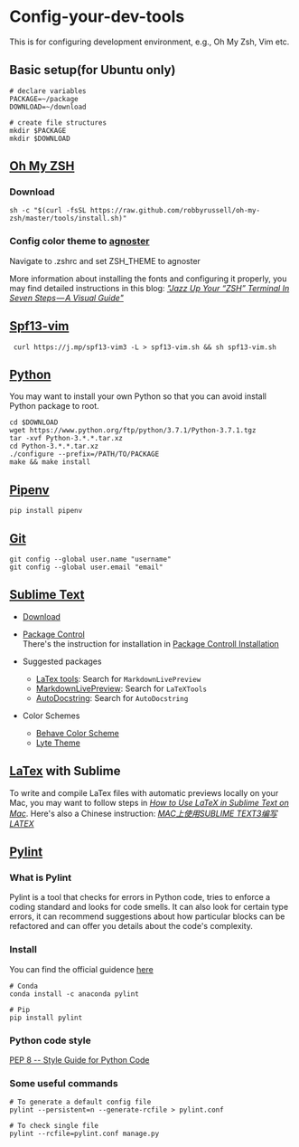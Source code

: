 # Config-your-dev-tools
This is for configuring development environment, e.g., Oh My Zsh, Vim etc.

## Basic setup(for Ubuntu only)
```
# declare variables
PACKAGE=~/package
DOWNLOAD=~/download

# create file structures
mkdir $PACKAGE
mkdir $DOWNLOAD
```
## [Oh My ZSH](https://ohmyz.sh/)
### Download
```
sh -c "$(curl -fsSL https://raw.github.com/robbyrussell/oh-my-zsh/master/tools/install.sh)"
```
### Config color theme to [agnoster](https://github.com/agnoster/agnoster-zsh-theme)
Navigate to .zshrc and set ZSH_THEME to agnoster

More information about installing the fonts and configuring it properly, you may find detailed instructions in this blog:  _["Jazz Up Your “ZSH” Terminal In Seven Steps — A Visual Guide"](https://medium.freecodecamp.org/jazz-up-your-zsh-terminal-in-seven-steps-a-visual-guide-e81a8fd59a38)_

## [Spf13-vim](https://github.com/spf13/spf13-vim)
```
 curl https://j.mp/spf13-vim3 -L > spf13-vim.sh && sh spf13-vim.sh
```
## [Python](https://www.python.org/)
You may want to install your own Python so that you can avoid install Python package to root.
```
cd $DOWNLOAD
wget https://www.python.org/ftp/python/3.7.1/Python-3.7.1.tgz
tar -xvf Python-3.*.*.tar.xz
cd Python-3.*.*.tar.xz
./configure --prefix=/PATH/TO/PACKAGE
make && make install
```
## [Pipenv](https://github.com/pypa/pipenv)
```
pip install pipenv
```
## [Git](https://github.com/pypa/pipenv)
```
git config --global user.name "username"
git config --global user.email "email"
```

## [Sublime Text](https://www.sublimetext.com/)
- [Download](https://www.sublimetext.com/3)
- [Package Control](https://packagecontrol.io/)    
There's the instruction for installation in [Package Controll Installation](https://packagecontrol.io/installation)

- Suggested packages
     - [LaTex tools](https://packagecontrol.io/packages/LaTeXTools): Search for ```MarkdownLivePreview```
     - [MarkdownLivePreview](https://packagecontrol.io/packages/MarkdownLivePreview): Search for ```LaTeXTools```
     - [AutoDocstring](https://packagecontrol.io/packages/AutoDocstring): Search for ```AutoDocstring```
- Color Schemes
     - [Behave Color Scheme](https://packagecontrol.io/packages/Behave%20Color%20Scheme)
     - [Lyte Theme](https://github.com/lytedev/lyte-theme)

## [LaTex](https://www.latex-project.org/) with Sublime
To write and compile LaTex files with automatic previews locally on your Mac, you may want to follow steps in _[How to Use LaTeX in Sublime Text on Mac](http://individual.utoronto.ca/dobronyi/latexsublime.html)_. Here's also a Chinese instruction: _[MAC上使用SUBLIME TEXT3编写LATEX](https://www.jianshu.com/p/eed0cb4417fc)_

## [Pylint](https://www.pylint.org/)

### What is Pylint
Pylint is a tool that checks for errors in Python code, tries to enforce a coding standard and looks for code smells. It can also look for certain type errors, it can recommend suggestions about how particular blocks can be refactored and can offer you details about the code's complexity.

### Install
You can find the official guidence [here](https://www.pylint.org/#install)
```
# Conda
conda install -c anaconda pylint 

# Pip
pip install pylint

```

### Python code style
[PEP 8 -- Style Guide for Python Code](https://www.python.org/dev/peps/pep-0008/)

### Some useful commands
```
# To generate a default config file
pylint --persistent=n --generate-rcfile > pylint.conf

# To check single file
pylint --rcfile=pylint.conf manage.py

```
